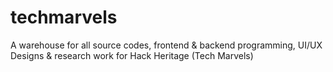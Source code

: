 # techmarvels
A warehouse for all source codes, frontend &amp; backend programming, UI/UX Designs &amp; research work for Hack Heritage (Tech Marvels)

